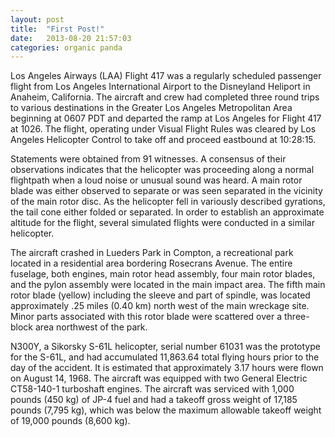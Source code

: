 ```yaml
---
layout: post
title:  "First Post!"
date:   2013-08-20 21:57:03
categories: organic panda
---
```


Los Angeles Airways (LAA) Flight 417 was a regularly scheduled passenger flight from Los Angeles International Airport to the Disneyland Heliport in Anaheim, California. The aircraft and crew had completed three round trips to various destinations in the Greater Los Angeles Metropolitan Area beginning at 0607 PDT and departed the ramp at Los Angeles for Flight 417 at 1026. The flight, operating under Visual Flight Rules was cleared by Los Angeles Helicopter Control to take off and proceed eastbound at 10:28:15.

Statements were obtained from 91 witnesses. A consensus of their observations indicates that the helicopter was proceeding along a normal flightpath when a loud noise or unusual sound was heard. A main rotor blade was either observed to separate or was seen separated in the vicinity of the main rotor disc. As the helicopter fell in variously described gyrations, the tail cone either folded or separated. In order to establish an approximate altitude for the flight, several simulated flights were conducted in a similar helicopter.

The aircraft crashed in Lueders Park in Compton, a recreational park located in a residential area bordering Rosecrans Avenue. The entire fuselage, both engines, main rotor head assembly, four main rotor blades, and the pylon assembly were located in the main impact area. The fifth main rotor blade (yellow) including the sleeve and part of spindle, was located approximately .25 miles (0.40 km) north west of the main wreckage site. Minor parts associated with this rotor blade were scattered over a three-block area northwest of the park.

N300Y, a Sikorsky S-61L helicopter, serial number 61031 was the prototype for the S-61L, and had accumulated 11,863.64 total flying hours prior to the day of the accident. It is estimated that approximately 3.17 hours were flown on August 14, 1968. The aircraft was equipped with two General Electric CT58-140-1 turboshaft engines. The aircraft was serviced with 1,000 pounds (450 kg) of JP-4 fuel and had a takeoff gross weight of 17,185 pounds (7,795 kg), which was below the maximum allowable takeoff weight of 19,000 pounds (8,600 kg).